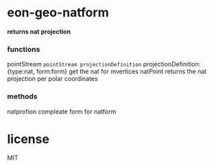  
# eon-geo-natform 
**returns nat projection** 
 
### functions 
pointStream 
`pointStream projectionDefinition` 
projectionDefinition: {type:nat, form:form} 
get the nat for mvertices 
natPoint returns the nat projection per polar coordinates 
 
### methods 
natprofion 
 compleate form for natform 
 
# license 
MIT